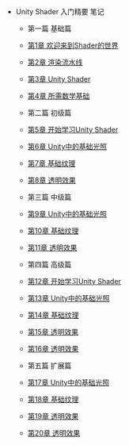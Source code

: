 - Unity Shader 入门精要 笔记

  - 第一篇 基础篇
  - [第1章 欢迎来到Shader的世界](/unity/unityshader/1.md)
  - [第2章 渲染流水线](/unity/unityshader/2.md)
  - [第3章 Unity Shader](/unity/unityshader/3.md)
  - [第4章 所需数学基础](/unity/unityshader/4.md)

  - 第二篇 初级篇
  - [第5章 开始学习Unity Shader](/unity/unityshader/1.md)
  - [第6章 Unity中的基础光照](/unity/unityshader/1.md)
  - [第7章 基础纹理](/unity/unityshader/1.md)
  - [第8章 透明效果](/unity/unityshader/1.md)
  
  - 第三篇 中级篇
  - [第9章 Unity中的基础光照](/unity/unityshader/1.md)
  - [第10章 基础纹理](/unity/unityshader/1.md)
  - [第11章 透明效果](/unity/unityshader/1.md)

  - 第四篇 高级篇
  - [第12章 开始学习Unity Shader](/unity/unityshader/1.md)
  - [第13章 Unity中的基础光照](/unity/unityshader/1.md)
  - [第14章 基础纹理](/unity/unityshader/1.md)
  - [第15章 透明效果](/unity/unityshader/1.md)
  - [第16章 透明效果](/unity/unityshader/1.md)

  - 第五篇 扩展篇
  - [第17章 Unity中的基础光照](/unity/unityshader/1.md)
  - [第18章 基础纹理](/unity/unityshader/1.md)
  - [第19章 透明效果](/unity/unityshader/1.md)
  - [第20章 透明效果](/unity/unityshader/1.md)



